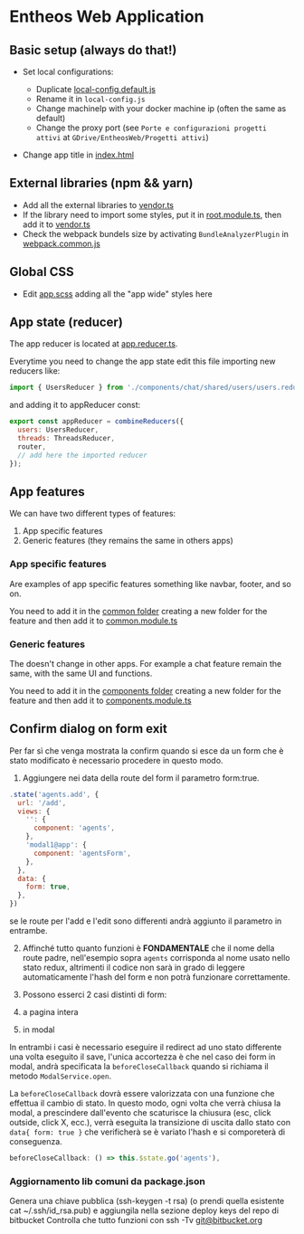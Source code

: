 # Entheos Web Application

## Basic setup (always do that!)

- Set local configurations:

  - Duplicate [local-config.default.js](./config/local-config.default.js)
  - Rename it in `local-config.js`
  - Change machineIp with your docker machine ip (often the same as default)
  - Change the proxy port (see `Porte e configurazioni progetti attivi` at `GDrive/EntheosWeb/Progetti attivi`)

- Change app title in [index.html](./src/index.html)

## External libraries (npm && yarn)

- Add all the external libraries to [vendor.ts](./src/app/vendor.ts)
- If the library need to import some styles, put it in [root.module.ts](./src/app/root.module.ts), then add it to [vendor.ts](./src/app/vendor.ts)
- Check the webpack bundels size by activating `BundleAnalyzerPlugin` in [webpack.common.js](./config/webpack.common.js)

## Global CSS

- Edit [app.scss](./src/app/app.scss) adding all the "app wide" styles here

## App state (reducer)

The app reducer is located at [app.reducer.ts](./src/app/app.reducer.ts).

Everytime you need to change the app state edit this file importing new reducers like:

```js
import { UsersReducer } from './components/chat/shared/users/users.reducer';
```

and adding it to appReducer const:

```js
export const appReducer = combineReducers({
  users: UsersReducer,
  threads: ThreadsReducer,
  router,
  // add here the imported reducer
});
```

## App features

We can have two different types of features:

1. App specific features
2. Generic features (they remains the same in others apps)

### App specific features

Are examples of app specific features something like navbar, footer, and so on.

You need to add it in the [common folder](./src/app/common) creating a new folder for the feature and then add it to [common.module.ts](./src/app/common/common.module.ts)

### Generic features

The doesn't change in other apps. For example a chat feature remain the same, with the same UI and functions.

You need to add it in the [components folder](./src/app/components) creating a new folder for the feature and then add it to [components.module.ts](./src/app/components/components.module.ts)

## Confirm dialog on form exit

Per far sì che venga mostrata la confirm quando si esce da un form che è stato modificato è necessario procedere in questo modo.

1. Aggiungere nei data della route del form il parametro form:true.

```js
.state('agents.add', {
  url: '/add',
  views: {
    '': {
      component: 'agents',
    },
    'modal1@app': {
      component: 'agentsForm',
    },
  },
  data: {
    form: true,
  },
})
```

se le route per l'add e l'edit sono differenti andrà aggiunto il parametro in entrambe.

2. Affinché tutto quanto funzioni è **FONDAMENTALE** che il nome della route padre, nell'esempio sopra `agents` corrisponda al nome usato nello stato redux, altrimenti il codice non sarà in grado di leggere automaticamente l'hash del form e non potrà funzionare correttamente.

3. Possono esserci 2 casi distinti di form:
  1. a pagina intera
  2. in modal

In entrambi i casi è necessario eseguire il redirect ad uno stato differente una volta eseguito il save, l'unica accortezza è che nel caso dei form in modal, andrà specificata la `beforeCloseCallback` quando si richiama il metodo `ModalService.open`.

La `beforeCloseCallback` dovrà essere valorizzata con una funzione che effettua il cambio di stato. In questo modo, ogni volta che verrà chiusa la modal, a prescindere dall'evento che scaturisce la chiusura (esc, click outside, click X, ecc.), verrà eseguita la transizione di uscita dallo stato con `data{ form: true }` che verificherà se è variato l'hash e si comporeterà di conseguenza.

```js
beforeCloseCallback: () => this.$state.go('agents'),
```

### Aggiornamento lib comuni da package.json
Genera una chiave pubblica (ssh-keygen -t rsa) (o prendi quella esistente cat ~/.ssh/id_rsa.pub)
e aggiungila nella sezione deploy keys del repo di bitbucket Controlla che tutto funzioni con
ssh -Tv git@bitbucket.org